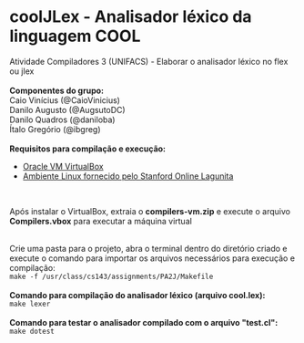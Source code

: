 # coolJLex - Analisador léxico da linguagem COOL
Atividade Compiladores 3 (UNIFACS) - Elaborar o analisador léxico no flex ou jlex
<br/>
<br/>
<strong>Componentes do grupo:</strong>
<br/>
 Caio Vinícius (@CaioVinicius)
<br/>
 Danilo Augusto (@AugsutoDC)
<br/>
 Danilo Quadros (@daniloba)
<br/>
 Ítalo Gregório (@ibgreg)
<br/>
<br/>
<strong> Requisitos para compilação e execução: </strong>
<br/>
<ul>
  <li><a href="https://www.virtualbox.org/wiki/Downloads">Oracle VM VirtualBox</a></li>
  <li><a href="https://s3-us-west-1.amazonaws.com/prod-edx/Compilers/VM/compilers-vm.zip">Ambiente Linux fornecido pelo Stanford Online Lagunita</a></li>
</ul>
<br/>
<p>Após instalar o VirtualBox, extraia o <strong>compilers-vm.zip</strong> e execute o arquivo <strong>Compilers.vbox</strong> para executar a máquina virtual</p>
<br/>
Crie uma pasta para o projeto, abra o terminal dentro do diretório criado e execute o comando para importar os arquivos necessários para execução e compilação:
<br/>
<code>make -f /usr/class/cs143/assignments/PA2J/Makefile</code>
<br/>
<br/>
<strong>Comando para compilação do analisador léxico (arquivo cool.lex): </strong>
<br/>
<code>make lexer</code>
<br/>
<br/>
<strong>Comando para testar o analisador compilado com o arquivo "test.cl": </strong>
<br/>
<code>make dotest</code>

